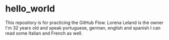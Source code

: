# hello_world
This repository is for practicing the GitHub Flow.
Lorena Leland is the owner 
I'm 32 years old and speak portuguese, german, english and spanish
I can read some Italian and French as well. 
